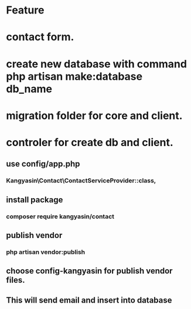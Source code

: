 # Feature

# contact form.
# create new database with command php artisan make:database db_name
# migration folder for core and client.
# controler for create db and client.

## use config/app.php

### Kangyasin\Contact\ContactServiceProvider::class,

## install package

### composer require kangyasin/contact

## publish vendor

### php artisan vendor:publish

## choose config-kangyasin for publish vendor files.

## This will send email and insert into database
